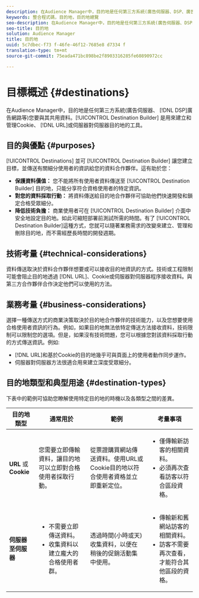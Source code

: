 ```yaml
---
description: 在Audience Manager中，目的地是任何第三方系統(廣告伺服器、DSP、廣告網路等)。您要與其共用資料。「目標產生器」是用來建立和管理Cookie、URL或伺服器至伺服器目的地的工具。
keywords: 整合程式碼，目的地，目的地總覽
seo-description: 在Audience Manager中，目的地是任何第三方系統(廣告伺服器、DSP、廣告網路等)。您要與其共用資料。「目標產生器」是用來建立和管理Cookie、URL或伺服器至伺服器目的地的工具。
seo-title: 目的地
solution: Audience Manager
title: 目的地
uuid: 5c7dbec-f73 f-46fe-46f12-7685e8 d7334 f
translation-type: tm+mt
source-git-commit: 75eada471bc898be2f8903316285fe60890972cc

---
```



# 目標概述 {#destinations}

在Audience Manager中，目的地是任何第三方系統(廣告伺服器、 [!DNL DSP]廣告網路等)您要與其共用資料。[!UICONTROL Destination Builder] 是用來建立和管理Cookie、 [!DNL URL]或伺服器對伺服器目的地的工具。

## 目的與優點 {#purposes}

<!-- c_destinations.xml -->

[!UICONTROL Destinations] 並可 [!UICONTROL Destination Builder] 讓您建立目標，並傳送有關細分使用者的資訊給您的資料合作夥伴。這有助於您：

* **保護資料價值：** 您不能將所有使用者資料傳送至 [!UICONTROL Destination Builder] 目的地，只能分享符合資格使用者的特定資訊。
* **對您的資料採取行動：** 將資料傳送給目的地合作夥伴可協助他們快速開發和鎖定合格受眾細分。
* **降低技術負擔：** 商業使用者可在 [!UICONTROL Destination Builder] 介面中安全地設定目的地。如此可縮短部署前測試所需的時間。有了 [!UICONTROL Destination Builder]這種方式，您就可以隨著業務需求的改變來建立、管理和刪除目的地，而不需經歷長時間的開發週期。

## 技術考量 {#technical-considerations}

<!-- destination-delivery-methods.xml -->

資料傳送取決於資料合作夥伴想要或可以接收目的地資訊的方式。技術或工程限制可能會阻止目的地透過 [!DNL URL]、Cookie或伺服器對伺服器程序接收資料。與第三方合作夥伴合作決定他們可以使用的方法。

## 業務考量 {#business-considerations}

選擇一種傳送方式的商業決策取決於目的地合作夥伴的技術能力，以及您想要使用合格使用者資訊的行為。例如，如果目的地無法依特定傳送方法接收資料，技術限制可以限制您的選項。但是，如果沒有技術問題，您可以根據您對該資料採取行動的方式傳送資訊。例如:

* [!DNL URL]和基於Cookie的目的地幾乎可與頁面上的使用者動作同步運作。
* 伺服器對伺服器方法很適合用來建立深度受眾細分。

## 目的地類型和典型用途 {#destination-types}

下表中的範例可協助您瞭解使用特定目的地的時機以及各類型之間的差異。

| 目的地類型 | 通常用於 | 範例 | 考量事項 |
|--- |--- |--- |--- |
| **URL** 或 **Cookie** | 您需要立即傳輸資料，讓目的地可以立即對合格使用者採取行動。 | 從票證購買網站傳送資料。使用URL或Cookie目的地以符合使用者資格並立即重新定位。 | <ul><li>僅傳輸新訪客的相關資料。 </li><li>必須再次查看訪客以符合區段資格。</li></ul> |
| **伺服器至伺服器** | <ul><li>不需要立即傳送資料。</li><li>收集資料以建立龐大的合格使用者群。</li></ul> | 透過時間(小時或天)收集資料，以便在稍後的促銷活動集中使用。 | <ul><li>傳輸新和舊網站訪客的相關資料。 </li><li>訪客不需要再次查看，才能符合其他區段的資格。</li></ul> |
